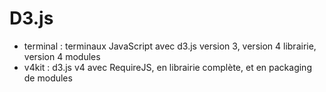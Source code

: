 D3.js
========


* terminal : terminaux JavaScript avec d3.js version 3, version 4 librairie, version 4 modules
* v4kit : d3.js v4 avec RequireJS, en librairie complète, et en packaging de modules

